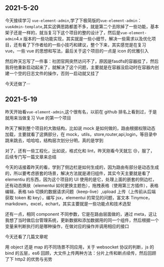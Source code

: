 ## 2021-5-20

今天接续学习 `vue-element-admin`,学了下极简版的`vue-element-admin`：`vueAdmin-template`,其实这俩思路都差不多，就是第二个去除掉了一些功能，基本架子还是一样的，就当复习下这个项目的整的设计了，然后是`vue-element-admin`4.x 版本的一些功能实现，其实就是一些小细节，解决一些需求以及优化项目，还有看了下作者给的一些小技巧和建议，整个下来，其实感觉是在复习 vue，一些 vue 的思想和写法，最后关于这个项目的一点是 icon 的优雅引入

然后昨天忘写了一件事：社团官网突然访问不了，原因是fasdfs的容器挂了，然后我将他重新启动起来了，就解决了这个问题，主要就是在容器没启动时在容器内创建一个空的日志文件的操作，否则一启动就又挂了

今天还做了···

## 2021-5-19

昨天开始看`vue-element-admin`,这个很有名，以前在 github 排名上看到过，于是就用来当做复习 Vue 的第一个项目

昨天了解到整个项目的大致结构，比如说 mock 是如何做的，路由根据权限动态加载，主要就看了这俩部分，在 mock，utils，store,router,api,login，等目录中跳来跳去，哈哈哈，结构层次划分分明，真的是学到

对了，还有一些工程化，比如说，格式化和 lint，昨天刚看今天就忘 😒，服了，后续专门写一篇文章来总结

今天的话接着昨天的看，学到了侧边栏是如何生成的，因为路由有部分是动态生成的，所以要考虑嵌套的场景，解决方法就是递归组件，其实今天主要就是看了 elementiu 的东西，因为这个项目的 UI 使用的是它，处理上面的嵌套的侧边栏，还有动态换肤（elementui 如何更换主题色），拖拽表格（使用第三方插件），表格编辑，表格 tab 切换的数据请求问题（keep-live）,upload 上传（上传前从后端获取 token 和 key），编写 jsx，elementui 的常见的问题，富文本 Tinymce，markdown，excel，echart，其实主要就是一些功能点和技术选型

还有一点，相同 component 不同参数，它是在路由层面做的，通过 meta，这让我想了当时做后台管理系统，更新数据和添加数据用的同一个组件，然后根据一个变量来判断执行的是哪种操作，在做对应的操作并调用相应的接口

今天还看了几篇文章呢

用 object 还是 map 的不同场景不同应用，关于 websocket 协议的判断，js 的 bind 的五层，es6 回顾，大文件上传两种方法：分片上传和断点续传，然后回顾了下 http2 的优势与劣势
